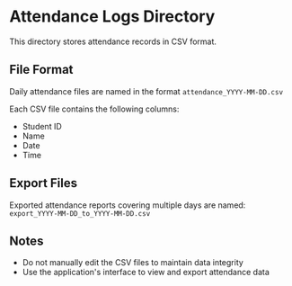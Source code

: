 # Attendance Logs Directory

This directory stores attendance records in CSV format.

## File Format

Daily attendance files are named in the format `attendance_YYYY-MM-DD.csv`

Each CSV file contains the following columns:
- Student ID
- Name
- Date
- Time

## Export Files

Exported attendance reports covering multiple days are named:
`export_YYYY-MM-DD_to_YYYY-MM-DD.csv`

## Notes

- Do not manually edit the CSV files to maintain data integrity
- Use the application's interface to view and export attendance data
